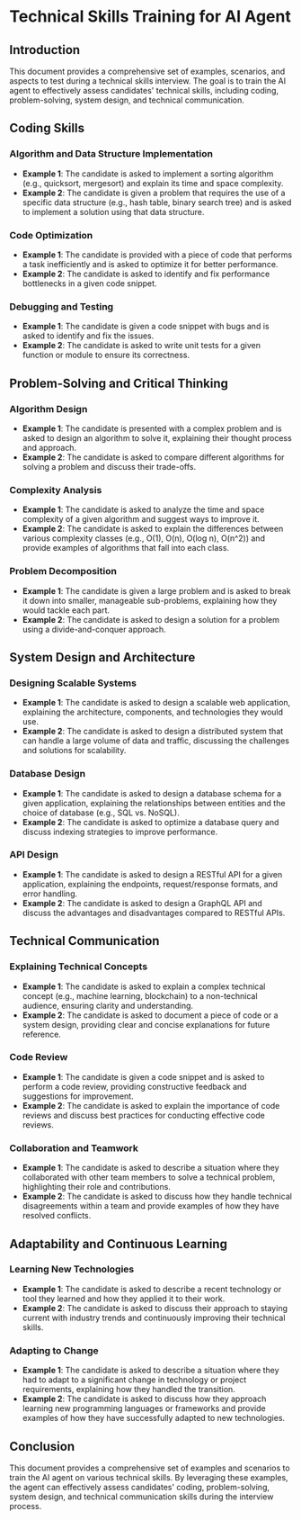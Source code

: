 # Technical Skills Training for AI Agent

## Introduction

This document provides a comprehensive set of examples, scenarios, and aspects to test during a technical skills interview. The goal is to train the AI agent to effectively assess candidates' technical skills, including coding, problem-solving, system design, and technical communication.

## Coding Skills

### Algorithm and Data Structure Implementation

- **Example 1**: The candidate is asked to implement a sorting algorithm (e.g., quicksort, mergesort) and explain its time and space complexity.
- **Example 2**: The candidate is given a problem that requires the use of a specific data structure (e.g., hash table, binary search tree) and is asked to implement a solution using that data structure.

### Code Optimization

- **Example 1**: The candidate is provided with a piece of code that performs a task inefficiently and is asked to optimize it for better performance.
- **Example 2**: The candidate is asked to identify and fix performance bottlenecks in a given code snippet.

### Debugging and Testing

- **Example 1**: The candidate is given a code snippet with bugs and is asked to identify and fix the issues.
- **Example 2**: The candidate is asked to write unit tests for a given function or module to ensure its correctness.

## Problem-Solving and Critical Thinking

### Algorithm Design

- **Example 1**: The candidate is presented with a complex problem and is asked to design an algorithm to solve it, explaining their thought process and approach.
- **Example 2**: The candidate is asked to compare different algorithms for solving a problem and discuss their trade-offs.

### Complexity Analysis

- **Example 1**: The candidate is asked to analyze the time and space complexity of a given algorithm and suggest ways to improve it.
- **Example 2**: The candidate is asked to explain the differences between various complexity classes (e.g., O(1), O(n), O(log n), O(n^2)) and provide examples of algorithms that fall into each class.

### Problem Decomposition

- **Example 1**: The candidate is given a large problem and is asked to break it down into smaller, manageable sub-problems, explaining how they would tackle each part.
- **Example 2**: The candidate is asked to design a solution for a problem using a divide-and-conquer approach.

## System Design and Architecture

### Designing Scalable Systems

- **Example 1**: The candidate is asked to design a scalable web application, explaining the architecture, components, and technologies they would use.
- **Example 2**: The candidate is asked to design a distributed system that can handle a large volume of data and traffic, discussing the challenges and solutions for scalability.

### Database Design

- **Example 1**: The candidate is asked to design a database schema for a given application, explaining the relationships between entities and the choice of database (e.g., SQL vs. NoSQL).
- **Example 2**: The candidate is asked to optimize a database query and discuss indexing strategies to improve performance.

### API Design

- **Example 1**: The candidate is asked to design a RESTful API for a given application, explaining the endpoints, request/response formats, and error handling.
- **Example 2**: The candidate is asked to design a GraphQL API and discuss the advantages and disadvantages compared to RESTful APIs.

## Technical Communication

### Explaining Technical Concepts

- **Example 1**: The candidate is asked to explain a complex technical concept (e.g., machine learning, blockchain) to a non-technical audience, ensuring clarity and understanding.
- **Example 2**: The candidate is asked to document a piece of code or a system design, providing clear and concise explanations for future reference.

### Code Review

- **Example 1**: The candidate is given a code snippet and is asked to perform a code review, providing constructive feedback and suggestions for improvement.
- **Example 2**: The candidate is asked to explain the importance of code reviews and discuss best practices for conducting effective code reviews.

### Collaboration and Teamwork

- **Example 1**: The candidate is asked to describe a situation where they collaborated with other team members to solve a technical problem, highlighting their role and contributions.
- **Example 2**: The candidate is asked to discuss how they handle technical disagreements within a team and provide examples of how they have resolved conflicts.

## Adaptability and Continuous Learning

### Learning New Technologies

- **Example 1**: The candidate is asked to describe a recent technology or tool they learned and how they applied it to their work.
- **Example 2**: The candidate is asked to discuss their approach to staying current with industry trends and continuously improving their technical skills.

### Adapting to Change

- **Example 1**: The candidate is asked to describe a situation where they had to adapt to a significant change in technology or project requirements, explaining how they handled the transition.
- **Example 2**: The candidate is asked to discuss how they approach learning new programming languages or frameworks and provide examples of how they have successfully adapted to new technologies.

## Conclusion

This document provides a comprehensive set of examples and scenarios to train the AI agent on various technical skills. By leveraging these examples, the agent can effectively assess candidates' coding, problem-solving, system design, and technical communication skills during the interview process.
